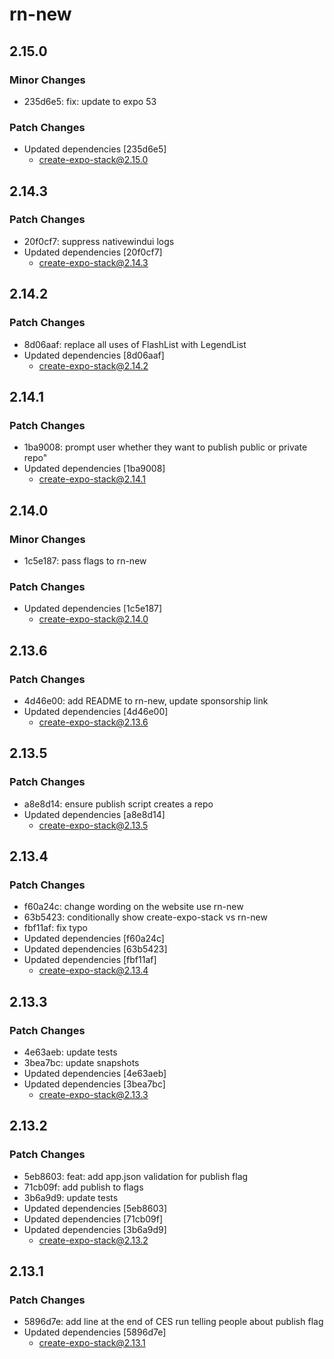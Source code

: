 # rn-new

## 2.15.0

### Minor Changes

- 235d6e5: fix: update to expo 53

### Patch Changes

- Updated dependencies [235d6e5]
  - create-expo-stack@2.15.0

## 2.14.3

### Patch Changes

- 20f0cf7: suppress nativewindui logs
- Updated dependencies [20f0cf7]
  - create-expo-stack@2.14.3

## 2.14.2

### Patch Changes

- 8d06aaf: replace all uses of FlashList with LegendList
- Updated dependencies [8d06aaf]
  - create-expo-stack@2.14.2

## 2.14.1

### Patch Changes

- 1ba9008: prompt user whether they want to publish public or private repo"
- Updated dependencies [1ba9008]
  - create-expo-stack@2.14.1

## 2.14.0

### Minor Changes

- 1c5e187: pass flags to rn-new

### Patch Changes

- Updated dependencies [1c5e187]
  - create-expo-stack@2.14.0

## 2.13.6

### Patch Changes

- 4d46e00: add README to rn-new, update sponsorship link
- Updated dependencies [4d46e00]
  - create-expo-stack@2.13.6

## 2.13.5

### Patch Changes

- a8e8d14: ensure publish script creates a repo
- Updated dependencies [a8e8d14]
  - create-expo-stack@2.13.5

## 2.13.4

### Patch Changes

- f60a24c: change wording on the website use rn-new
- 63b5423: conditionally show create-expo-stack vs rn-new
- fbf11af: fix typo
- Updated dependencies [f60a24c]
- Updated dependencies [63b5423]
- Updated dependencies [fbf11af]
  - create-expo-stack@2.13.4

## 2.13.3

### Patch Changes

- 4e63aeb: update tests
- 3bea7bc: update snapshots
- Updated dependencies [4e63aeb]
- Updated dependencies [3bea7bc]
  - create-expo-stack@2.13.3

## 2.13.2

### Patch Changes

- 5eb8603: feat: add app.json validation for publish flag
- 71cb09f: add publish to flags
- 3b6a9d9: update tests
- Updated dependencies [5eb8603]
- Updated dependencies [71cb09f]
- Updated dependencies [3b6a9d9]
  - create-expo-stack@2.13.2

## 2.13.1

### Patch Changes

- 5896d7e: add line at the end of CES run telling people about publish flag
- Updated dependencies [5896d7e]
  - create-expo-stack@2.13.1
